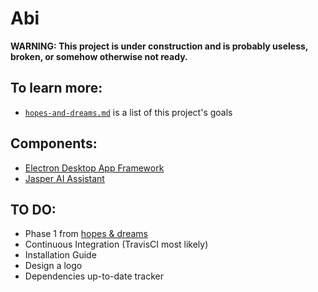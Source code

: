 # Abi

**WARNING: This project is under construction and is probably useless, broken, or somehow otherwise not ready.**

## To learn more:

- [`hopes-and-dreams.md`](https://github.com/electron/electron-quick-start) is a list of this project's goals


## Components:

- [Electron Desktop App Framework](http://electron.atom.io/)
- [Jasper AI Assistant](https://github.com/jasperproject/jasper-client)

## TO DO:
- Phase 1 from [hopes & dreams](https://github.com/electron/electron-quick-start)
- Continuous Integration (TravisCI most likely)
- Installation Guide
- Design a logo
- Dependencies up-to-date tracker
